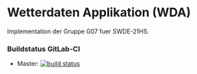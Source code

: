 # Wetterdaten Applikation (WDA)

Implementation der Gruppe G07 fuer SWDE-21HS.

### Buildstatus GitLab-CI
* Master: [![build status](https://gitlab.enterpriselab.ch/swde-21hs01/G07/G07-wda/badges/master/pipeline.svg)](https://gitlab.enterpriselab.ch/swde-21hs01/G07/G07-wda/-/pipelines)
